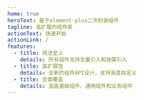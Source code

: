 ```yaml
---
home: true
heroText: 基于element-plus二次封装组件
tagline: 高扩展的组件库
actionText: 快速开始
actionLink: /
features:
  - title: 简洁至上
    details: 所有组件支持全量引入和按需引入
  - title: 高扩展性
    details: 全新的组件API设计，支持高度自定义
  - title: 全面覆盖
    details: 涵盖基础组件、通用组件和业务组件
---
```

